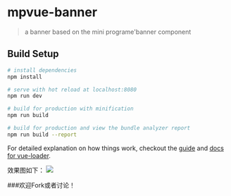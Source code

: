 # mpvue-banner

> a banner based on the mini programe'banner component

## Build Setup

``` bash
# install dependencies
npm install

# serve with hot reload at localhost:8080
npm run dev

# build for production with minification
npm run build

# build for production and view the bundle analyzer report
npm run build --report
```

For detailed explanation on how things work, checkout the [guide](http://vuejs-templates.github.io/webpack/) and [docs for vue-loader](http://vuejs.github.io/vue-loader).

效果图如下：
![](https://user-gold-cdn.xitu.io/2018/9/13/165d28768352adc0?w=826&h=504&f=jpeg&s=70264)  
  
  ###欢迎Fork或者讨论！
